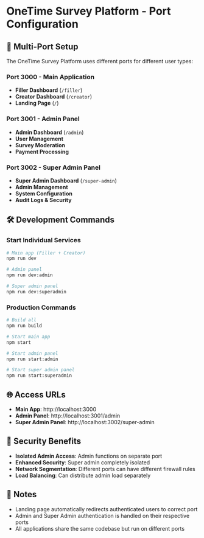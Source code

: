 # OneTime Survey Platform - Port Configuration

## 🚀 Multi-Port Setup

The OneTime Survey Platform uses different ports for different user types:

### **Port 3000 - Main Application**
- **Filler Dashboard** (`/filler`)
- **Creator Dashboard** (`/creator`) 
- **Landing Page** (`/`)

### **Port 3001 - Admin Panel**
- **Admin Dashboard** (`/admin`)
- **User Management**
- **Survey Moderation**
- **Payment Processing**

### **Port 3002 - Super Admin Panel**
- **Super Admin Dashboard** (`/super-admin`)
- **Admin Management**
- **System Configuration**
- **Audit Logs & Security**

## 🛠️ Development Commands

### Start Individual Services
```bash
# Main app (Filler + Creator)
npm run dev

# Admin panel
npm run dev:admin

# Super admin panel  
npm run dev:superadmin
```

### Production Commands
```bash
# Build all
npm run build

# Start main app
npm start

# Start admin panel
npm run start:admin

# Start super admin panel
npm run start:superadmin
```

## 🌐 Access URLs

- **Main App**: http://localhost:3000
- **Admin Panel**: http://localhost:3001/admin
- **Super Admin Panel**: http://localhost:3002/super-admin

## 🔐 Security Benefits

- **Isolated Admin Access**: Admin functions on separate port
- **Enhanced Security**: Super admin completely isolated
- **Network Segmentation**: Different ports can have different firewall rules
- **Load Balancing**: Can distribute admin load separately

## 📝 Notes

- Landing page automatically redirects authenticated users to correct port
- Admin and Super Admin authentication is handled on their respective ports
- All applications share the same codebase but run on different ports